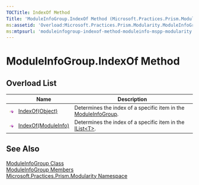 ```yaml
---
TOCTitle: IndexOf Method
Title: 'ModuleInfoGroup.IndexOf Method (Microsoft.Practices.Prism.Modularity)'
ms:assetid: 'Overload:Microsoft.Practices.Prism.Modularity.ModuleInfoGroup.IndexOf'
ms:mtpsurl: 'moduleinfogroup-indexof-method-moduleinfo-mspp-modularity.md'
---
```



# ModuleInfoGroup.IndexOf Method

## Overload List

<table>
<thead>
<tr class="header">
<th> </th>
<th>Name</th>
<th>Description</th>
</tr>
</thead>
<tbody>
<tr class="odd">
<td><img src="/patterns-practices/reference/images/public-method.gif" alt="Public method"/></td>
<td><a href="/patterns-practices/reference/moduleinfogroup-indexof-method-object-mspp-modularity" data-raw-source="[IndexOf(Object)](/patterns-practices/reference/moduleinfogroup-indexof-method-object-mspp-modularity)">IndexOf(Object)</a></td>
<td><div class="summary">
Determines the index of a specific item in the <a href="/patterns-practices/reference/moduleinfogroup-indexof-method-mspp-modularity" data-raw-source="[ModuleInfoGroup](/patterns-practices/reference/moduleinfogroup-indexof-method-mspp-modularity)">ModuleInfoGroup</a>.
</div></td>
</tr>
<tr class="even">
<td><img src="/patterns-practices/reference/images/public-method.gif" alt="Public method"/></td>
<td><a href="/patterns-practices/reference/moduleinfogroup-indexof-method-moduleinfo-mspp-modularity" data-raw-source="[IndexOf(ModuleInfo)](/patterns-practices/reference/moduleinfogroup-indexof-method-moduleinfo-mspp-modularity)">IndexOf(ModuleInfo)</a></td>
<td><div class="summary">
Determines the index of a specific item in the <a href="http://msdn.microsoft.com/en-us/library/5y536ey6" data-raw-source="[IList&amp;lt;T&amp;gt;](http://msdn.microsoft.com/en-us/library/5y536ey6)">IList&lt;T&gt;</a>.
</div></td>
</tr>
</tbody>
</table>

## See Also

[ModuleInfoGroup Class](/patterns-practices/reference/moduleinfogroup-class-mspp-modularity)  
[ModuleInfoGroup Members](/patterns-practices/reference/moduleinfogroup-members-mspp-modularity)  
[Microsoft.Practices.Prism.Modularity Namespace](/patterns-practices/reference/mspp-modularity-namespace)  
